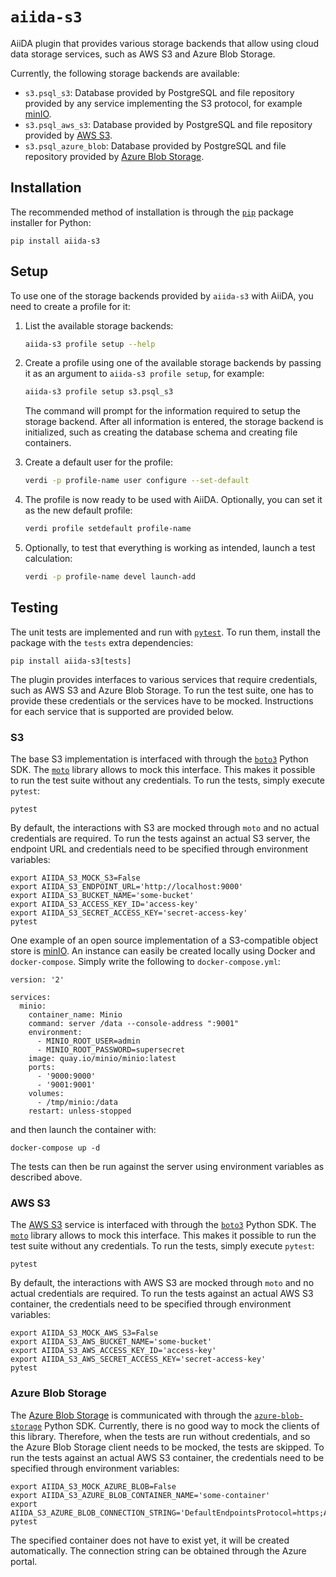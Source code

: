 # `aiida-s3`

AiiDA plugin that provides various storage backends that allow using cloud data storage services, such as AWS S3 and Azure Blob Storage.

Currently, the following storage backends are available:

* `s3.psql_s3`: Database provided by PostgreSQL and file repository provided by any service implementing the S3 protocol, for example [minIO](https://min.io).
* `s3.psql_aws_s3`: Database provided by PostgreSQL and file repository provided by [AWS S3](https://aws.amazon.com/s3/).
* `s3.psql_azure_blob`: Database provided by PostgreSQL and file repository provided by [Azure Blob Storage](https://azure.microsoft.com/en-us/products/storage/blobs/).


## Installation

The recommended method of installation is through the [`pip`](https://pip.pypa.io/en/stable/) package installer for Python:

    pip install aiida-s3

## Setup

To use one of the storage backends provided by `aiida-s3` with AiiDA, you need to create a profile for it:

1.  List the available storage backends:
    ```bash
    aiida-s3 profile setup --help
    ```

1.  Create a profile using one of the available storage backends by passing it as an argument to `aiida-s3 profile setup`, for example:
    ```bash
    aiida-s3 profile setup s3.psql_s3
    ```
    The command will prompt for the information required to setup the storage backend.
    After all information is entered, the storage backend is initialized, such as creating the database schema and creating file containers.

1.  Create a default user for the profile:
    ```bash
    verdi -p profile-name user configure --set-default
    ```

1.  The profile is now ready to be used with AiiDA.
    Optionally, you can set it as the new default profile:
    ```bash
    verdi profile setdefault profile-name
    ```

1.  Optionally, to test that everything is working as intended, launch a test calculation:
    ```bash
    verdi -p profile-name devel launch-add
    ```

## Testing

The unit tests are implemented and run with [`pytest`](https://docs.pytest.org/).
To run them, install the package with the `tests` extra dependencies:

    pip install aiida-s3[tests]

The plugin provides interfaces to various services that require credentials, such as AWS S3 and Azure Blob Storage.
To run the test suite, one has to provide these credentials or the services have to be mocked.
Instructions for each service that is supported are provided below.

### S3

The base S3 implementation is interfaced with through the [`boto3`](https://pypi.org/project/boto3/) Python SDK.
The [`moto`](https://pypi.org/project/moto/) library allows to mock this interface.
This makes it possible to run the test suite without any credentials.
To run the tests, simply execute `pytest`:

    pytest

By default, the interactions with S3 are mocked through `moto` and no actual credentials are required.
To run the tests against an actual S3 server, the endpoint URL and credentials need to be specified through environment variables:

    export AIIDA_S3_MOCK_S3=False
    export AIIDA_S3_ENDPOINT_URL='http://localhost:9000'
    export AIIDA_S3_BUCKET_NAME='some-bucket'
    export AIIDA_S3_ACCESS_KEY_ID='access-key'
    export AIIDA_S3_SECRET_ACCESS_KEY='secret-access-key'
    pytest

One example of an open source implementation of a S3-compatible object store is [minIO](https://min.io/).
An instance can easily be created locally using Docker and `docker-compose`.
Simply write the following to `docker-compose.yml`:

    version: '2'

    services:
      minio:
        container_name: Minio
        command: server /data --console-address ":9001"
        environment:
          - MINIO_ROOT_USER=admin
          - MINIO_ROOT_PASSWORD=supersecret
        image: quay.io/minio/minio:latest
        ports:
          - '9000:9000'
          - '9001:9001'
        volumes:
          - /tmp/minio:/data
        restart: unless-stopped

and then launch the container with:

    docker-compose up -d

The tests can then be run against the server using environment variables as described above.


### AWS S3

The [AWS S3](https://aws.amazon.com/s3/) service is interfaced with through the [`boto3`](https://pypi.org/project/boto3/) Python SDK.
The [`moto`](https://pypi.org/project/moto/) library allows to mock this interface.
This makes it possible to run the test suite without any credentials.
To run the tests, simply execute `pytest`:

    pytest

By default, the interactions with AWS S3 are mocked through `moto` and no actual credentials are required.
To run the tests against an actual AWS S3 container, the credentials need to be specified through environment variables:

    export AIIDA_S3_MOCK_AWS_S3=False
    export AIIDA_S3_AWS_BUCKET_NAME='some-bucket'
    export AIIDA_S3_AWS_ACCESS_KEY_ID='access-key'
    export AIIDA_S3_AWS_SECRET_ACCESS_KEY='secret-access-key'
    pytest


### Azure Blob Storage

The [Azure Blob Storage](https://azure.microsoft.com/en-us/products/storage/blobs/) is communicated with through the [`azure-blob-storage`](https://pypi.org/project/azure-storage-blob/) Python SDK.
Currently, there is no good way to mock the clients of this library.
Therefore, when the tests are run without credentials, and so the Azure Blob Storage client needs to be mocked, the tests are skipped.
To run the tests against an actual AWS S3 container, the credentials need to be specified through environment variables:

    export AIIDA_S3_MOCK_AZURE_BLOB=False
    export AIIDA_S3_AZURE_BLOB_CONTAINER_NAME='some-container'
    export AIIDA_S3_AZURE_BLOB_CONNECTION_STRING='DefaultEndpointsProtocol=https;AccountName=...;AccountKey=...;EndpointSuffix=core.windows.net'
    pytest

The specified container does not have to exist yet, it will be created automatically.
The connection string can be obtained through the Azure portal.
